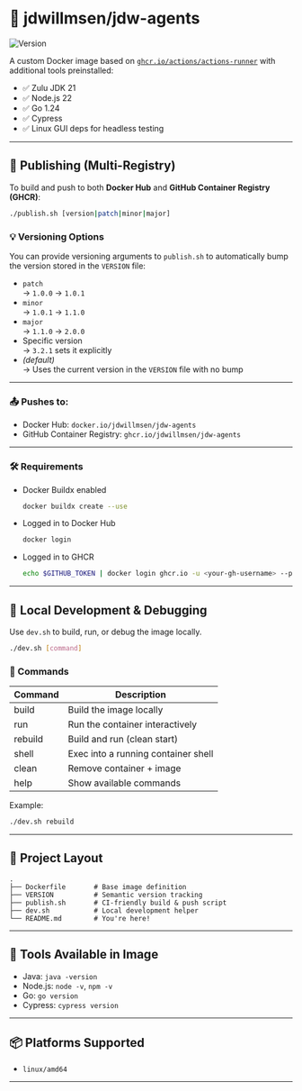 # 🐳 jdwillmsen/jdw-agents

![Version](https://img.shields.io/badge/version-0.1.0-blue)

A custom Docker image based on [`ghcr.io/actions/actions-runner`](https://github.com/actions/runner) with additional tools preinstalled:

- ✅ Zulu JDK 21
- ✅ Node.js 22
- ✅ Go 1.24
- ✅ Cypress
- ✅ Linux GUI deps for headless testing

---

## 🚀 Publishing (Multi-Registry)

To build and push to both **Docker Hub** and **GitHub Container Registry (GHCR)**:

```bash
./publish.sh [version|patch|minor|major]
```

### 💡 Versioning Options

You can provide versioning arguments to `publish.sh` to automatically bump the version stored in the `VERSION` file:

- `patch`  
  → `1.0.0` → `1.0.1`
- `minor`  
  → `1.0.1` → `1.1.0`
- `major`  
  → `1.1.0` → `2.0.0`
- Specific version  
  → `3.2.1` sets it explicitly
- _(default)_  
  → Uses the current version in the `VERSION` file with no bump

---

### 📤 Pushes to:

- Docker Hub: `docker.io/jdwillmsen/jdw-agents`
- GitHub Container Registry: `ghcr.io/jdwillmsen/jdw-agents`

---

### 🛠 Requirements

- Docker Buildx enabled
  ```bash
  docker buildx create --use
  ```
- Logged in to Docker Hub
  ```bash
  docker login
  ```
- Logged in to GHCR
  ```bash
  echo $GITHUB_TOKEN | docker login ghcr.io -u <your-gh-username> --password-stdin
  ```

---

## 🧪 Local Development & Debugging

Use `dev.sh` to build, run, or debug the image locally.

```bash
./dev.sh [command]
```

### 🔧 Commands

| Command   | Description                          |
|-----------|--------------------------------------|
| build     | Build the image locally              |
| run       | Run the container interactively      |
| rebuild   | Build and run (clean start)          |
| shell     | Exec into a running container shell  |
| clean     | Remove container + image             |
| help      | Show available commands              |

Example:

```bash
./dev.sh rebuild
```

---

## 📁 Project Layout

```
.
├── Dockerfile       # Base image definition
├── VERSION          # Semantic version tracking
├── publish.sh       # CI-friendly build & push script
├── dev.sh           # Local development helper
└── README.md        # You're here!
```

---

## 🧰 Tools Available in Image

- Java: `java -version`
- Node.js: `node -v`, `npm -v`
- Go: `go version`
- Cypress: `cypress version`

---

## 📦 Platforms Supported

- `linux/amd64`

---
